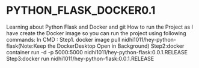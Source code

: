 # PYTHON_FLASK_DOCKER0.1
Learning about Python Flask and Docker and git
How to run the Project as I have create the Docker image so you can run the project using following commands:
In CMD :
Step1. docker image pull nidhi1011/hey-python-flask(Note:Keep the DockerDesktop Open in Background)
Step2:docker container run -d -p 5000:5000 nidhi1011/hey-python-flask:0.0.1.RELEASE
Step3:docker run nidhi1011/hey-python-flask:0.0.1.RELEASE
